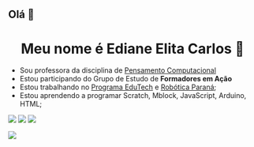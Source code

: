 
## Olá 👋 

<h1 align="center"> Meu nome é Ediane Elita Carlos 👩</h1>

- Sou professora da disciplina de [Pensamento Computacional](https://pt.wikipedia.org/wiki/Pensamento_computacional)
- Estou participando do Grupo de Estudo de **Formadores em Ação**
- Estou trabalhando no [Programa EduTech](https://www.educacao.pr.gov.br/programacao) e [Robótica Paraná](https://aluno.escoladigital.pr.gov.br/robotica);
- Estou aprendendo a programar Scratch, Mblock, JavaScript, Arduino, HTML;


[![](https://img.shields.io/badge/Scratch-4D97FF?style=for-the-badge&logo=Scratch&logoColor=white)](https://scratch.mit.edu/) [![](https://img.shields.io/badge/JavaScript-323330?style=for-the-badge&logo=javascript&logoColor=F7DF1E)](https://editor.p5js.org/) ![](https://img.shields.io/badge/Arduino_IDE-00979D?style=for-the-badge&logo=arduino&logoColor=white)

<img src="https://www.google.com/url?sa=i&url=https%3A%2F%2Fwww.aconteceempetropolis.com.br%2F2018%2F08%2F09%2Fsera-que-estas-tecnologias-se-tornarao-convencionais%2F&psig=AOvVaw2-eBU9WJFCjwkHXEk5eLpV&ust=1665001067337000&source=images&cd=vfe&ved=0CAsQjRxqFwoTCNjhoLuyx_oCFQAAAAAdAAAAABAE">
